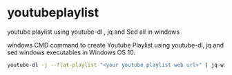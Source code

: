 # youtubeplaylist
youtube playlist using youtube-dl , jq and Sed all in windows

windows CMD command to create Youtube Playlist using youtube-dl, jq and sed windows executables in Windows OS 10.

```bash
youtube-dl -j --flat-playlist "<your youtube playlist web url>" | jq-win64.exe -r ".id" | sed.exe "s/^/https\:\/\/www\.youtube\.com\/watch?v=/" > full_playlist.log
```
